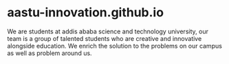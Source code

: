 # aastu-innovation.github.io
We are students at addis ababa science and technology university, our team is a group of talented students who are creative and innovative alongside education. We enrich the solution to the problems on our campus as well as problem around us.
